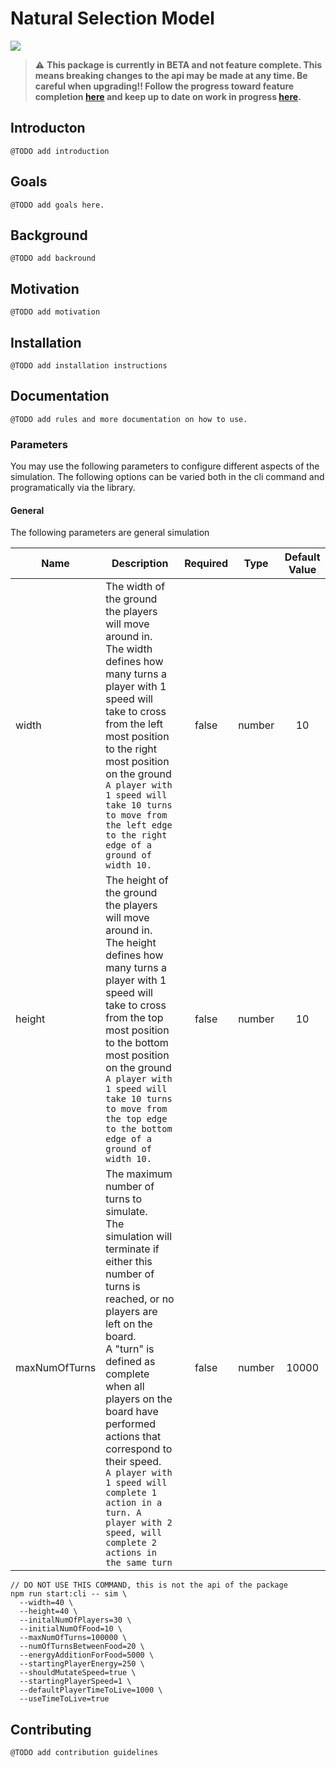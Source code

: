 # Natural Selection Model

![](https://github.com/qisaw/natural-selection-model/workflows/Node.js%20CI/badge.svg)

> :warning: **This package is currently in BETA and not feature complete. This means breaking changes to the api may be made at any time. Be careful when upgrading!! Follow the progress toward feature completion [here](https://github.com/qisaw/natural-selection-model/milestone/1) and keep up to date on work in progress [here](https://github.com/qisaw/natural-selection-model/projects/1).** 

## Introducton
`@TODO add introduction`

## Goals
`@TODO add goals here.`

## Background
`@TODO add backround`

## Motivation
`@TODO add motivation`

## Installation
`@TODO add installation instructions`

## Documentation
`@TODO add rules and more documentation on how to use.`

### Parameters
You may use the following parameters to configure different aspects of the simulation. The following options can be varied both in the cli command and programatically via the library.

#### General
The following parameters are general simulation

| Name           | Description                                                                                                                                                                                                                                                                                                                                                                                                    | Required |  Type  | Default Value |
|----------------|----------------------------------------------------------------------------------------------------------------------------------------------------------------------------------------------------------------------------------------------------------------------------------------------------------------------------------------------------------------------------------------------------------------|:--------:|:------:|:-------------:|
| width          | The width of the ground the players will move around in.<br>The width defines how many turns a player with 1 speed will take to cross from the left most position to the right most position on the ground<br>`A player with 1 speed will take 10 turns to move from the left edge to the right edge of a ground of width 10.`                                                                                 |   false  | number |       10      |
| height         | The height of the ground the players will move around in.<br>The height defines how many turns a player with 1 speed will take to cross from the top most position to the bottom most position on the ground<br>`A player with 1 speed will take 10 turns to move from the top edge to the bottom edge of a ground of width 10.`                                                                               |   false  | number |       10      |
| maxNumOfTurns  | The maximum number of turns to simulate.<br>The simulation will terminate if either this number of turns is reached, or no players are left on the board.<br>A "turn" is defined as complete when all players on the board have performed actions that correspond to their speed.<br>`A player with 1 speed will complete 1 action in a turn. A player with 2 speed, will complete 2 actions in the same turn` |   false  | number |     10000     |
~~~
// DO NOT USE THIS COMMAND, this is not the api of the package
npm run start:cli -- sim \
  --width=40 \
  --height=40 \
  --initalNumOfPlayers=30 \
  --initialNumOfFood=10 \
  --maxNumOfTurns=100000 \
  --numOfTurnsBetweenFood=20 \
  --energyAdditionForFood=5000 \
  --startingPlayerEnergy=250 \
  --shouldMutateSpeed=true \
  --startingPlayerSpeed=1 \
  --defaultPlayerTimeToLive=1000 \
  --useTimeToLive=true
~~~


## Contributing
`@TODO add contribution guidelines`
